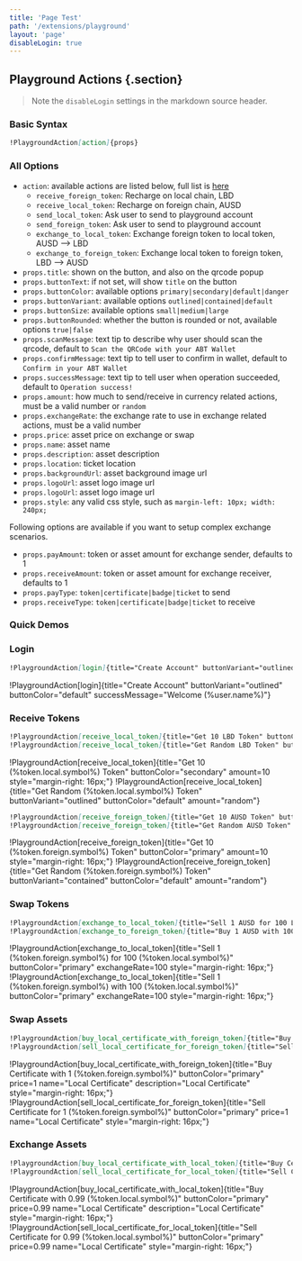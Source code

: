 ```yaml
---
title: 'Page Test'
path: '/extensions/playground'
layout: 'page'
disableLogin: true
---
```


## Playground Actions {.section}

> Note the `disableLogin` settings in the markdown source header.

### Basic Syntax

```markdown
!PlaygroundAction[action]{props}
```

### All Options

- `action`: available actions are listed below, full list is [here](https://github.com/ArcBlock/gatsby-extensions/issues/56)
  - `receive_foreign_token`: Recharge on local chain, LBD
  - `receive_local_token`: Recharge on foreign chain, AUSD
  - `send_local_token`: Ask user to send to playground account
  - `send_foreign_token`: Ask user to send to playground account
  - `exchange_to_local_token`: Exchange foreign token to local token, AUSD --> LBD
  - `exchange_to_foreign_token`: Exchange local token to foreign token, LBD --> AUSD
- `props.title`: shown on the button, and also on the qrcode popup
- `props.buttonText`: if not set, will show `title` on the button
- `props.buttonColor`: available options `primary|secondary|default|danger`
- `props.buttonVariant`: available options `outlined|contained|default`
- `props.buttonSize`: available options `small|medium|large`
- `props.buttonRounded`: whether the button is rounded or not, available options `true|false`
- `props.scanMessage`: text tip to describe why user should scan the qrcode, default to `Scan the QRCode with your ABT Wallet`
- `props.confirmMessage`: text tip to tell user to confirm in wallet, default to `Confirm in your ABT Wallet`
- `props.successMessage`: text tip to tell user when operation succeeded, default to `Operation success!`
- `props.amount`: how much to send/receive in currency related actions, must be a valid number or `random`
- `props.exchangeRate`: the exchange rate to use in exchange related actions, must be a valid number
- `props.price`: asset price on exchange or swap
- `props.name`: asset name
- `props.description`: asset description
- `props.location`: ticket location
- `props.backgroundUrl`: asset background image url
- `props.logoUrl`: asset logo image url
- `props.logoUrl`: asset logo image url
- `props.style`: any valid css style, such as `margin-left: 10px; width: 240px;`

Following options are available if you want to setup complex exchange scenarios.

- `props.payAmount`: token or asset amount for exchange sender, defaults to 1
- `props.receiveAmount`: token or asset amount for exchange receiver, defaults to 1
- `props.payType`: `token|certificate|badge|ticket` to send
- `props.receiveType`: `token|certificate|badge|ticket` to receive

### Quick Demos

### Login

```markdown
!PlaygroundAction[login]{title="Create Account" buttonVariant="outlined" buttonColor="default" successMessage="Welcome (%user.name%)"}
```

!PlaygroundAction[login]{title="Create Account" buttonVariant="outlined" buttonColor="default" successMessage="Welcome (%user.name%)"}

### Receive Tokens

```markdown
!PlaygroundAction[receive_local_token]{title="Get 10 LBD Token" buttonColor="secondary" amount=10 style="margin-right: 16px;"}
!PlaygroundAction[receive_local_token]{title="Get Random LBD Token" buttonVariant="outlined" buttonColor="default" amount="random"}
```

!PlaygroundAction[receive_local_token]{title="Get 10 (%token.local.symbol%) Token" buttonColor="secondary" amount=10 style="margin-right: 16px;"}
!PlaygroundAction[receive_local_token]{title="Get Random (%token.local.symbol%) Token" buttonVariant="outlined" buttonColor="default" amount="random"}

```markdown
!PlaygroundAction[receive_foreign_token]{title="Get 10 AUSD Token" buttonColor="primary" amount=10 style="margin-right: 16px; width: 360px;"}
!PlaygroundAction[receive_foreign_token]{title="Get Random AUSD Token" buttonVariant="contained" buttonColor="default" amount="random"}
```

!PlaygroundAction[receive_foreign_token]{title="Get 10 (%token.foreign.symbol%) Token" buttonColor="primary" amount=10 style="margin-right: 16px;"}
!PlaygroundAction[receive_foreign_token]{title="Get Random (%token.foreign.symbol%) Token" buttonVariant="contained" buttonColor="default" amount="random"}

### Swap Tokens

```markdown
!PlaygroundAction[exchange_to_local_token]{title="Sell 1 AUSD for 100 LBD" buttonColor="primary" exchangeRate=100 style="margin-right: 16px;"}
!PlaygroundAction[exchange_to_foreign_token]{title="Buy 1 AUSD with 100 LBD" buttonColor="primary" exchangeRate=100 style="margin-right: 16px;"}
```

!PlaygroundAction[exchange_to_local_token]{title="Sell 1 (%token.foreign.symbol%) for 100 (%token.local.symbol%)" buttonColor="primary" exchangeRate=100 style="margin-right: 16px;"}
!PlaygroundAction[exchange_to_local_token]{title="Sell 1 (%token.foreign.symbol%) with 100 (%token.local.symbol%)" buttonColor="primary" exchangeRate=100 style="margin-right: 16px;"}

### Swap Assets

```markdown
!PlaygroundAction[buy_local_certificate_with_foreign_token]{title="Buy Certificate with 1 (%token.foreign.symbol%)" buttonColor="primary" price=1 name="Local Certificate" description="Local Certificate" style="margin-right: 16px;"}
!PlaygroundAction[sell_local_certificate_for_foreign_token]{title="Sell Certificate for 1 (%token.foreign.symbol%)" buttonColor="primary" price=1 name="Local Certificate" style="margin-right: 16px;"}
```

!PlaygroundAction[buy_local_certificate_with_foreign_token]{title="Buy Certificate with 1 (%token.foreign.symbol%)" buttonColor="primary" price=1 name="Local Certificate" description="Local Certificate" style="margin-right: 16px;"}
!PlaygroundAction[sell_local_certificate_for_foreign_token]{title="Sell Certificate for 1 (%token.foreign.symbol%)" buttonColor="primary" price=1 name="Local Certificate" style="margin-right: 16px;"}

### Exchange Assets

```markdown
!PlaygroundAction[buy_local_certificate_with_local_token]{title="Buy Certificate with 0.99 (%token.local.symbol%)" buttonColor="primary" price=0.99 name="Local Certificate" description="Local Certificate" style="margin-right: 16px;"}
!PlaygroundAction[sell_local_certificate_for_local_token]{title="Sell Certificate for 0.99 (%token.local.symbol%)" buttonColor="primary" price=0.99 name="Local Certificate" style="margin-right: 16px;"}
```

!PlaygroundAction[buy_local_certificate_with_local_token]{title="Buy Certificate with 0.99 (%token.local.symbol%)" buttonColor="primary" price=0.99 name="Local Certificate" description="Local Certificate" style="margin-right: 16px;"}
!PlaygroundAction[sell_local_certificate_for_local_token]{title="Sell Certificate for 0.99 (%token.local.symbol%)" buttonColor="primary" price=0.99 name="Local Certificate" style="margin-right: 16px;"}
